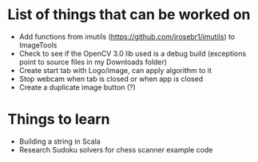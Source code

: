 # List of things that can be worked on
* Add functions from imutils (https://github.com/jrosebr1/imutils) to ImageTools
* Check to see if the OpenCV 3.0 lib used is a debug build (exceptions point to source files in my Downloads folder)
* Create start tab with Logo/image, can apply algorithm to it
* Stop webcam when tab is closed or when app is closed
* Create a duplicate image button (?)

# Things to learn
* Building a string in Scala
* Research Sudoku solvers for chess scanner example code
